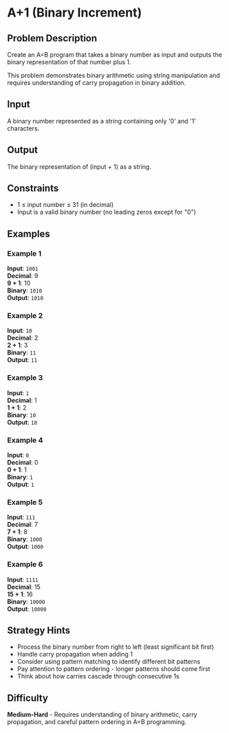 # A+1 (Binary Increment)

## Problem Description
Create an A=B program that takes a binary number as input and outputs the binary representation of that number plus 1.

This problem demonstrates binary arithmetic using string manipulation and requires understanding of carry propagation in binary addition.

## Input
A binary number represented as a string containing only '0' and '1' characters.

## Output
The binary representation of (input + 1) as a string.

## Constraints
- 1 ≤ input number ≤ 31 (in decimal)
- Input is a valid binary number (no leading zeros except for "0")

## Examples

### Example 1
**Input**: `1001`  
**Decimal**: 9  
**9 + 1**: 10  
**Binary**: `1010`  
**Output**: `1010`

### Example 2
**Input**: `10`  
**Decimal**: 2  
**2 + 1**: 3  
**Binary**: `11`  
**Output**: `11`

### Example 3
**Input**: `1`  
**Decimal**: 1  
**1 + 1**: 2  
**Binary**: `10`  
**Output**: `10`

### Example 4
**Input**: `0`  
**Decimal**: 0  
**0 + 1**: 1  
**Binary**: `1`  
**Output**: `1`

### Example 5
**Input**: `111`  
**Decimal**: 7  
**7 + 1**: 8  
**Binary**: `1000`  
**Output**: `1000`

### Example 6
**Input**: `1111`  
**Decimal**: 15  
**15 + 1**: 16  
**Binary**: `10000`  
**Output**: `10000`

## Strategy Hints
- Process the binary number from right to left (least significant bit first)
- Handle carry propagation when adding 1
- Consider using pattern matching to identify different bit patterns
- Pay attention to pattern ordering - longer patterns should come first
- Think about how carries cascade through consecutive 1s

## Difficulty
**Medium-Hard** - Requires understanding of binary arithmetic, carry propagation, and careful pattern ordering in A=B programming.